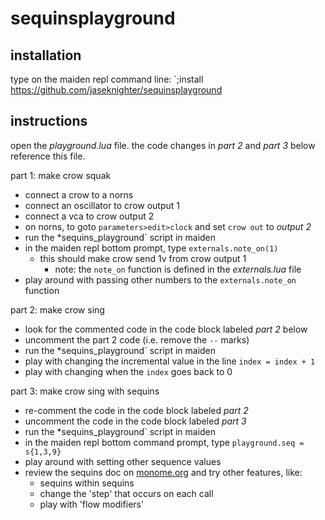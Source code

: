 # sequinsplayground
 
## installation
type on the maiden repl command line: `;install https://github.com/jaseknighter/sequinsplayground

## instructions
open the *playground.lua* file. the code changes in *part 2* and *part 3* below reference this file.

part 1: make crow squak
* connect a crow to a norns
* connect an oscillator to crow output 1
* connect a vca to crow output 2
* on norns, to goto `parameters>edit>clock` and set `crow out` to *output 2*
* run the *sequins_playground` script in maiden
* in the maiden repl bottom prompt, type `externals.note_on(1)`
  * this should make crow send 1v from crow output 1
    * note: the `note_on` function is defined in the *externals.lua* file
* play around with passing other numbers to the `externals.note_on` function

 part 2: make crow sing
* look for the commented code in the code block labeled *part 2* below
* uncomment the part 2 code (i.e. remove the `--` marks)
* run the *sequins_playground` script in maiden
* play with changing the incremental value in the line `index = index + 1`
* play with changing when the `index` goes back to 0 

 part 3: make crow sing with sequins
* re-comment the code in the code block labeled *part 2* 
* uncomment the code in the code block labeled *part 3* 
* run the *sequins_playground` script in maiden
* in the maiden repl bottom command prompt, type `playground.seq = s{1,3,9}`
* play around with setting other sequence values
* review the sequins doc on [monome.org](https://monome.org/docs/crow/reference/#sequins) and try other features, like:
  * sequins within sequins
  * change the 'step' that occurs on each call
  * play with 'flow modifiers'